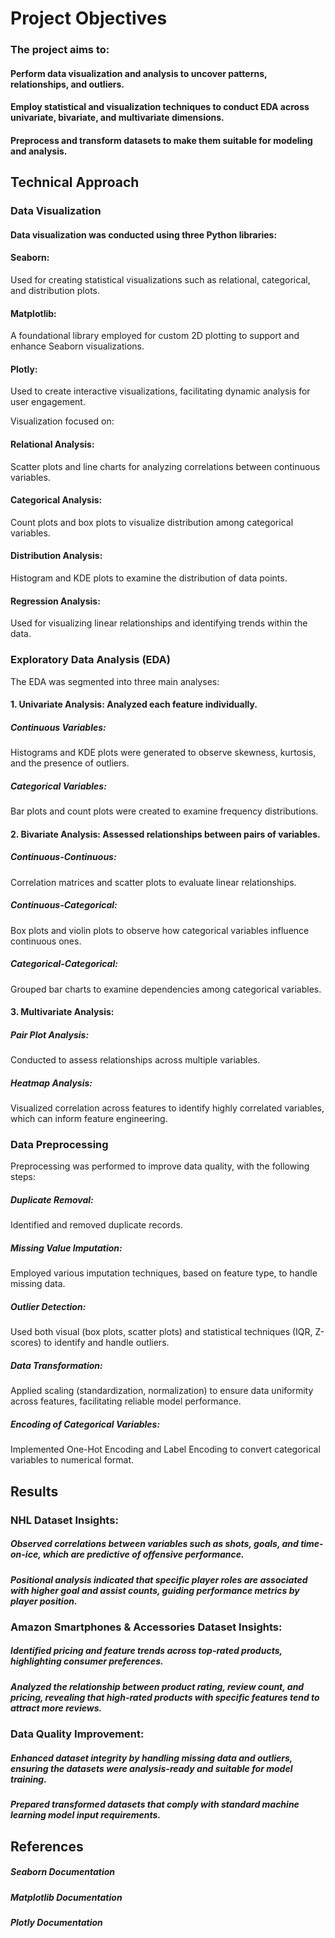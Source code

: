 # Project Objectives
### The project aims to:

#### Perform data visualization and analysis to uncover patterns, relationships, and outliers.
#### Employ statistical and visualization techniques to conduct EDA across univariate, bivariate, and multivariate dimensions.
#### Preprocess and transform datasets to make them suitable for modeling and analysis.

## Technical Approach
### Data Visualization
#### Data visualization was conducted using three Python libraries:

#### Seaborn: 
Used for creating statistical visualizations such as relational, categorical, and distribution plots.
#### Matplotlib:
A foundational library employed for custom 2D plotting to support and enhance Seaborn visualizations.
#### Plotly: 
Used to create interactive visualizations, facilitating dynamic analysis for user engagement.

Visualization focused on:

#### Relational Analysis:
Scatter plots and line charts for analyzing correlations between continuous variables.
#### Categorical Analysis:
Count plots and box plots to visualize distribution among categorical variables.
#### Distribution Analysis:
Histogram and KDE plots to examine the distribution of data points.
#### Regression Analysis:
Used for visualizing linear relationships and identifying trends within the data.
### Exploratory Data Analysis (EDA)
The EDA was segmented into three main analyses:

#### 1. Univariate Analysis: Analyzed each feature individually.

##### *Continuous Variables*:
Histograms and KDE plots were generated to observe skewness, kurtosis, and the presence of outliers.
##### *Categorical Variables*:
Bar plots and count plots were created to examine frequency distributions.
#### 2. Bivariate Analysis: Assessed relationships between pairs of variables.

##### *Continuous-Continuous*: 
Correlation matrices and scatter plots to evaluate linear relationships.
##### *Continuous-Categorical*: 
Box plots and violin plots to observe how categorical variables influence continuous ones.
##### *Categorical-Categorical*: 
Grouped bar charts to examine dependencies among categorical variables.
#### 3. Multivariate Analysis:

##### *Pair Plot Analysis*:
Conducted to assess relationships across multiple variables.
##### *Heatmap Analysis*: 
Visualized correlation across features to identify highly correlated variables, which can inform feature engineering.
### Data Preprocessing
Preprocessing was performed to improve data quality, with the following steps:

##### *Duplicate Removal*: 
Identified and removed duplicate records.
##### *Missing Value Imputation*: 
Employed various imputation techniques, based on feature type, to handle missing data.
##### *Outlier Detection*: 
Used both visual (box plots, scatter plots) and statistical techniques (IQR, Z-scores) to identify and handle outliers.
##### *Data Transformation*: 
Applied scaling (standardization, normalization) to ensure data uniformity across features, facilitating reliable model performance.
##### *Encoding of Categorical Variables*: 
Implemented One-Hot Encoding and Label Encoding to convert categorical variables to numerical format.
## Results
### NHL Dataset Insights:

##### Observed correlations between variables such as shots, goals, and time-on-ice, which are predictive of offensive performance.
##### Positional analysis indicated that specific player roles are associated with higher goal and assist counts, guiding performance metrics by player position.
### Amazon Smartphones & Accessories Dataset Insights:

##### Identified pricing and feature trends across top-rated products, highlighting consumer preferences.
##### Analyzed the relationship between product rating, review count, and pricing, revealing that high-rated products with specific features tend to attract more reviews.
### Data Quality Improvement:

##### Enhanced dataset integrity by handling missing data and outliers, ensuring the datasets were analysis-ready and suitable for model training.
##### Prepared transformed datasets that comply with standard machine learning model input requirements.

## References
##### Seaborn Documentation
##### Matplotlib Documentation
##### Plotly Documentation
